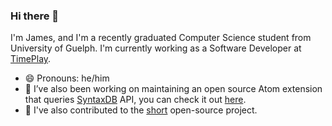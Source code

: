 ### Hi there 👋

I'm James, and I'm a recently graduated Computer Science student from University of Guelph. I'm currently working as a Software Developer at [TimePlay](https://www.timeplay.com/).

- 😄 Pronouns: he/him
- 🔭 I’ve also been working on maintaining an open source Atom extension that queries [SyntaxDB](https://syntaxdb.com/) API, you can check it out [here](https://github.com/Coteh/syntaxdb-atom-plugin).
- 👯 I've also contributed to the [short](https://github.com/short-d/short) open-source project.

<!--
**Coteh/Coteh** is a ✨ _special_ ✨ repository because its `README.md` (this file) appears on your GitHub profile.

Here are some ideas to get you started:


- 🤔 I’m looking for help with ...
- 💬 Ask me about ...
- 📫 How to reach me: ...
- 😄 Pronouns: ...
- ⚡ Fun fact: ...
-->
